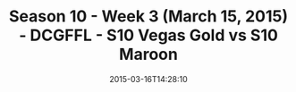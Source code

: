 ---
title: Season 10 - Week 3 (March 15, 2015) - DCGFFL - S10 Vegas Gold vs S10 Maroon
teams-score:
- team: _teams/s10-vegas-gold.md
  score: 34
- team: _teams/s10-maroon.md
  score: 0
mvp: Emory R. (Vegas); Will C. (Maroon)
game-ball: N/A
season: 10
week: 3
date: '2015-03-16T14:28:10'
pageid: season-10-week-three-4448-vs-4431
---